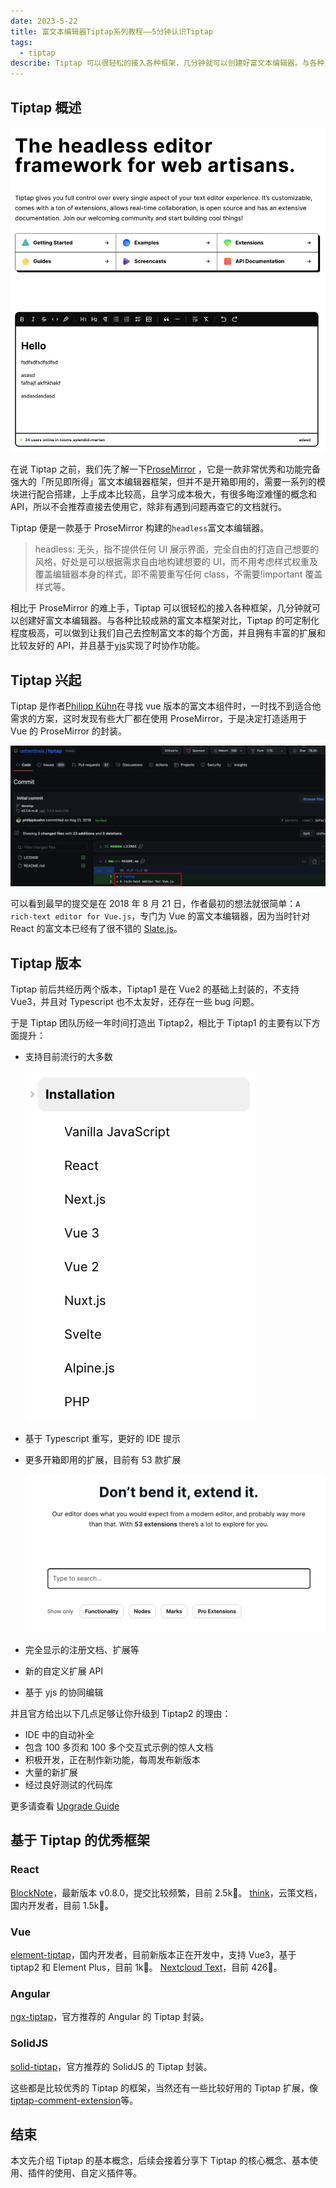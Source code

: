 ```yaml
---
date: 2023-5-22
title: 富文本编辑器Tiptap系列教程——5分钟认识Tiptap
tags:
  - tiptap
describe: Tiptap 可以很轻松的接入各种框架，几分钟就可以创建好富文本编辑器。与各种比较成熟的富文本框架对比，Tiptap 的可定制化程度极高，我们可以自己去制富文本的每个方面，并且拥有丰富的扩展
---
```


## Tiptap 概述

![tiptap-test.png](./images/tiptap-test.png)

在说 Tiptap 之前，我们先了解一下[ProseMirror](https://prosemirror.net/) ，它是一款非常优秀和功能完备强大的「所见即所得」富文本编辑器框架，但并不是开箱即用的，需要一系列的模块进行配合搭建，上手成本比较高，且学习成本极大，有很多晦涩难懂的概念和 API，所以不会推荐直接去使用它，除非有遇到问题再查它的文档就行。

Tiptap 便是一款基于 ProseMirror 构建的`headless`富文本编辑器。

> headless: 无头，指不提供任何 UI 展示界面，完全自由的打造自己想要的风格，好处是可以根据需求自由地构建想要的 UI，而不用考虑样式权重及覆盖编辑器本身的样式，即不需要重写任何 class，不需要!important 覆盖样式等。

相比于 ProseMirror 的难上手，Tiptap 可以很轻松的接入各种框架，几分钟就可以创建好富文本编辑器。与各种比较成熟的富文本框架对比，Tiptap 的可定制化程度极高，可以做到让我们自己去控制富文本的每个方面，并且拥有丰富的扩展和比较友好的 API，并且基于[yjs](https://github.com/yjs/yjs)实现了时协作功能。

## Tiptap 兴起

Tiptap 是作者[Philipp Kühn](https://github.com/philippkuehn)在寻找 vue 版本的富文本组件时，一时找不到适合他需求的方案，这时发现有些大厂都在使用 ProseMirror，于是决定打造适用于 Vue 的 ProseMirror 的封装。

![tiptap-commit-logs.png](./images/tiptap-commit-logs.png)

可以看到最早的提交是在 2018 年 8 月 21 日，作者最初的想法就很简单：`A rich-text editor for Vue.js`，专门为 Vue 的富文本编辑器，因为当时针对 React 的富文本已经有了很不错的 [Slate.js](https://github.com/ianstormtaylor/slate)。

## Tiptap 版本

Tiptap 前后共经历两个版本，Tiptap1 是在 Vue2 的基础上封装的，不支持 Vue3，并且对 Typescript 也不太友好，还存在一些 bug 问题。

于是 Tiptap 团队历经一年时间打造出 Tiptap2，相比于 Tiptap1 的主要有以下方面提升：

- 支持目前流行的大多数

  ![tiptap-install-framework.png](./images/tiptap-install-framwork.png)

- 基于 Typescript 重写，更好的 IDE 提示
- 更多开箱即用的扩展，目前有 53 款扩展

  ![tiptap-all-extension.png](./images/tiptap-all-extension.png)

- 完全显示的注册文档、扩展等
- 新的自定义扩展 API
- 基于 yjs 的协同编辑

并且官方给出以下几点足够让你升级到 Tiptap2 的理由：

- IDE 中的自动补全
- 包含 100 多页和 100 多个交互式示例的惊人文档
- 积极开发，正在制作新功能，每周发布新版本
- 大量的新扩展
- 经过良好测试的代码库

更多请查看 [Upgrade Guide](https://tiptap.dev/overview/upgrade-guide)

## 基于 Tiptap 的优秀框架

### React

[BlockNote](https://github.com/TypeCellOS/BlockNote)，最新版本 v0.8.0，提交比较频繁，目前 2.5k🌟。
[think](https://github.com/fantasticit/think)，云策文档，国内开发者，目前 1.5k🌟。

### Vue

[element-tiptap](https://github.com/Leecason/element-tiptap)，国内开发者，目前新版本正在开发中，支持 Vue3，基于 tiptap2 和 Element Plus，目前 1k🌟。
[Nextcloud Text](https://github.com/nextcloud/text)，目前 426🌟。

### Angular

[ngx-tiptap](https://github.com/sibiraj-s/ngx-tiptap)，官方推荐的 Angular 的 Tiptap 封装。

### SolidJS

[solid-tiptap](https://github.com/LXSMNSYC/solid-tiptap)，官方推荐的 SolidJS 的 Tiptap 封装。

这些都是比较优秀的 Tiptap 的框架，当然还有一些比较好用的 Tiptap 扩展，像[tiptap-comment-extension](https://github.com/sereneinserenade/tiptap-comment-extension)等。

## 结束

本文先介绍 Tiptap 的基本概念，后续会接着分享下 Tiptap 的核心概念、基本使用、插件的使用、自定义插件等。
